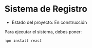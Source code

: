 <h1>Sistema de Registro</h1>

- Estado del proyecto: En construcción

Para ejecutar el sistema, debes poner:

```npn install react```
